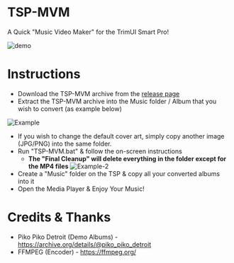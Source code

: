 # TSP-MVM

A Quick "Music Video Maker" for the TrimUI Smart Pro!

![demo](https://github.com/acatone-git/TSP-MVM/assets/67967964/af94e90e-1d01-41b9-a95d-0063a4524ac6)

# Instructions

- Download the TSP-MVM archive from the [release page](https://github.com/acatone-git/TSP-MVM/releases)
- Extract the TSP-MVM archive into the Music folder / Album that you wish to convert (as example below)
  
![Example](https://github.com/acatone-git/TSP-MVM/assets/67967964/ef6418ae-17ba-4855-8369-60ca6a669445)

- If you wish to change the default cover art, simply copy another image (JPG/PNG) into the same folder.
- Run "TSP-MVM.bat" & follow the on-screen instructions
  - **The "Final Cleanup" will delete everything in the folder except for the MP4 files**
    ![Example-2](https://github.com/acatone-git/TSP-MVM/assets/67967964/f444122a-6753-4dd9-b97f-fd8acbea0d5d)
- Create a "Music" folder on the TSP & copy all your converted albums into it
- Open the Media Player & Enjoy Your Music!

# Credits & Thanks

- Piko Piko Detroit (Demo Albums) - https://archive.org/details/@piko_piko_detroit 
- FFMPEG (Encoder) - https://ffmpeg.org/
